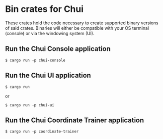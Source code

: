 # Bin crates for Chui

These crates hold the code necessary to create supported binary versions of said crates. Binaries
will either be compatible with your OS terminal (console) or via the windowing system (UI).

## Run the Chui Console application

```
$ cargo run -p chui-console
```

## Run the Chui UI application

```
$ cargo run
```

or

```
$ cargo run -p chui-ui
```

## Run the Chui Coordinate Trainer application

```
$ cargo run -p coordinate-trainer
```
